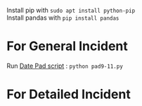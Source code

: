 Install pip with `sudo apt install python-pip`  
Install pandas with `pip install pandas`

# For General Incident
Run [Date Pad script](https://github.com/sptowey/SENG5709-NoSQL-NFIRS/blob/master/process/pad9-11.py) : `python pad9-11.py`

# For Detailed Incident
